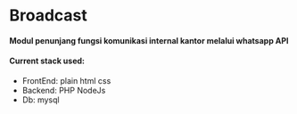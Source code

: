 <h1>Broadcast</h1>

<h4>Modul penunjang fungsi komunikasi internal kantor melalui whatsapp API</h6>

<h4>Current stack used:</h6>
<ul>
  <li>FrontEnd: plain html css</li>
  <li>Backend: PHP NodeJs</li>
  <li>Db: mysql</li>
</ul>
